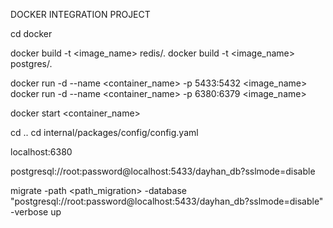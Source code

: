 DOCKER INTEGRATION PROJECT
<!-- 1. Go to the docker folder -->
cd docker
<!-- 2. Then build docker images  -->
docker build -t <image_name> redis/.
docker build -t <image_name> postgres/.
<!-- 3. run and give the container name -->
docker run -d --name <container_name> -p 5433:5432 <image_name>
docker run -d --name <container_name> -p 6380:6379 <image_name>
<!-- 4. start container -->
docker start <container_name>
<!-- 5. edit the config.yaml -->
cd ..
cd internal/packages/config/config.yaml
<!-- redis file  -->
localhost:6380
<!-- postgres file -->
postgresql://root:password@localhost:5433/dayhan_db?sslmode=disable
<!-- 6. migrate sql up run this -->
migrate -path <path_migration> -database "postgresql://root:password@localhost:5433/dayhan_db?sslmode=disable" -verbose up



<!-- 7. please update your config.yaml file from internal/packages/config/ -->

<!-- 8. go run main.go    from cmd/ where main.go file's path -->